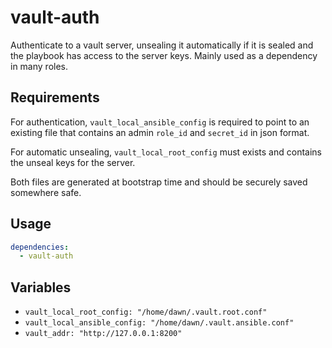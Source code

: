 # vault-auth

Authenticate to a vault server, unsealing it automatically if it is sealed and
the playbook has access to the server keys. Mainly used as a dependency in many
roles.

## Requirements

For authentication, `vault_local_ansible_config` is required to point to an
existing file that contains an admin `role_id` and `secret_id` in json format.

For automatic unsealing, `vault_local_root_config` must exists and contains the
unseal keys for the server.

Both files are generated at bootstrap time and should be securely saved
somewhere safe.

## Usage

```yaml
dependencies:
  - vault-auth
```

## Variables

* `vault_local_root_config: "/home/dawn/.vault.root.conf"`
* `vault_local_ansible_config: "/home/dawn/.vault.ansible.conf"`
* `vault_addr: "http://127.0.0.1:8200"`